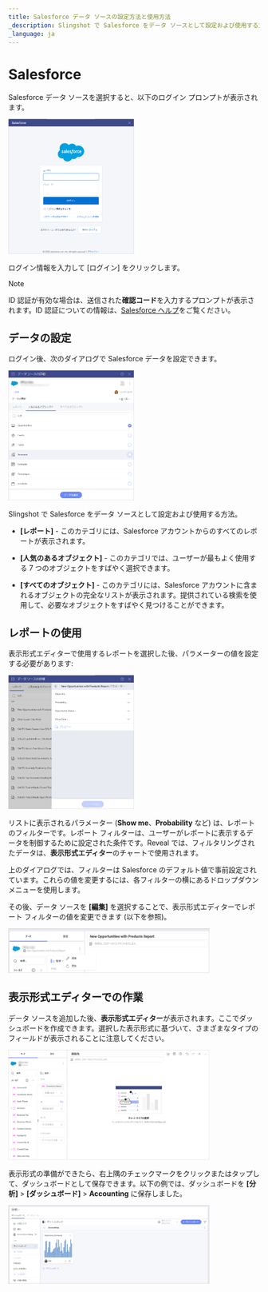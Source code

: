 ```yaml
---
title: Salesforce データ ソースの設定方法と使用方法
_description: Slingshot で Salesforce をデータ ソースとして設定および使用する方法。
_language: ja
---
```


# Salesforce

Salesforce データ ソースを選択すると、以下のログイン プロンプトが表示されます。

<img src="../images/salesforce-login.png" alt="Salesforce login prompt" class="responsive-img" width="50%"/>


ログイン情報を入力して [ログイン] をクリックします。

>[!NOTE] 
> ID 認証が有効な場合は、送信された**確認コード**を入力するプロンプトが表示されます。ID 認証についての情報は、[Salesforce ヘルプ](https://help.salesforce.com/articleView?id=security_activation_about.htm&type=5)をご覧ください。

## データの設定

ログイン後、次のダイアログで Salesforce データを設定できます。

<img src="../images/salesforce-data-source-details-popular-objects.png" alt="Set up your data dialog" class="responsive-img" width="50%"/>


Slingshot で Salesforce をデータ ソースとして設定および使用する方法。

  - **[レポート]** - このカテゴリには、Salesforce アカウントからのすべてのレポートが表示されます。

  - **[人気のあるオブジェクト]** - このカテゴリでは、ユーザーが最もよく使用する 7 つのオブジェクトをすばやく選択できます。

  - **[すべてのオブジェクト]** - このカテゴリには、Salesforce アカウントに含まれるオブジェクトの完全なリストが表示されます。提供されている検索を使用して、必要なオブジェクトをすばやく見つけることができます。

## レポートの使用

表示形式エディターで使用するレポートを選択した後、パラメーターの値を設定する必要があります:

<img src="../images/salesforce-values-for-parameters-filters.png" alt="A dialog showing filters from Salesforce to be configured" class="responsive-img" width="50%"/>


リストに表示されるパラメーター (**Show me**、**Probability** など) は、レポートのフィルターです。レポート フィルターは、ユーザーがレポートに表示するデータを制御するために設定された条件です。Reveal では、フィルタリングされたデータは、**表示形式エディター**のチャートで使用されます。

上のダイアログでは、フィルターは Salesforce のデフォルト値で事前設定されています。これらの値を変更するには、各フィルターの横にあるドロップダウン メニューを使用します。

その後、データ ソースを **[編集]** を選択することで、表示形式エディターでレポート フィルターの値を変更できます (以下を参照)。

<img src="./images/salesforce-edit-option.png" alt="Edit your data source in the Visualization editor" class="responsive-img" width="80%"/>

## 表示形式エディターでの作業

データ ソースを追加した後、**表示形式エディター**が表示されます。ここでダッシュボードを作成できます。選択した表示形式に基づいて、さまざまなタイプのフィールドが表示されることに注意してください。

<img src="./images/salesforce-visualization-editor.png" alt="Working in the visualization editor while using the information from a salesforce account" class="responsive-img" width="80%"/>


表示形式の準備ができたら、右上隅のチェックマークをクリックまたはタップして、ダッシュボードとして保存できます。以下の例では、ダッシュボードを **[分析]** > **[ダッシュボード]** > **Accounting** に保存しました。

<img src="./images/salesforce-my-analytics.png" alt="A salesforce dashboard in the My Analytics section" class="responsive-img" width="80%"/>


